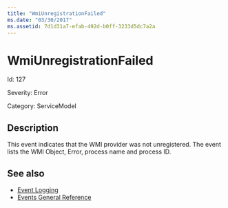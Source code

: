 ```yaml
---
title: "WmiUnregistrationFailed"
ms.date: "03/30/2017"
ms.assetid: 7d1d31a7-efab-492d-b0ff-3233d5dc7a2a
---
```

# WmiUnregistrationFailed
Id: 127  
  
 Severity: Error  
  
 Category: ServiceModel  
  
## Description  
 This event indicates that the WMI provider was not unregistered. The event lists the WMI Object, Error, process name and process ID.  
  
## See also

- [Event Logging](index.md)
- [Events General Reference](events-general-reference.md)
